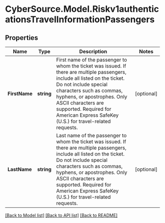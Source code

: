 # CyberSource.Model.Riskv1authenticationsTravelInformationPassengers
## Properties

Name | Type | Description | Notes
------------ | ------------- | ------------- | -------------
**FirstName** | **string** | First name of the passenger to whom the ticket was issued. If there are multiple passengers, include all listed on the ticket. Do not include special characters such as commas, hyphens, or apostrophes. Only ASCII characters are supported. Required for American Express SafeKey (U.S.) for travel-related requests.  | [optional] 
**LastName** | **string** | Last name of the passenger to whom the ticket was issued. If there are multiple passengers, include all listed on the ticket. Do not include special characters such as commas, hyphens, or apostrophes. Only ASCII characters are supported. Required for American Express SafeKey (U.S.) for travel-related requests.  | [optional] 

[[Back to Model list]](../README.md#documentation-for-models) [[Back to API list]](../README.md#documentation-for-api-endpoints) [[Back to README]](../README.md)

